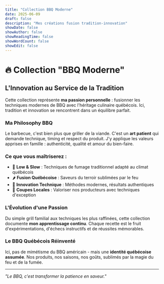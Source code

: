 ```yaml
---
title: "Collection BBQ Moderne"
date: 2025-06-09
draft: false
description: "Mes créations fusion tradition-innovation"
showDate: false
showAuthor: false
showReadingTime: false
showWordCount: false
showEdit: false
---
```


# 🔥 Collection "BBQ Moderne"

## L'Innovation au Service de la Tradition

Cette collection représente **ma passion personnelle** : fusionner les techniques modernes de BBQ avec l'héritage culinaire québécois. Ici, tradition et innovation se rencontrent dans un équilibre parfait.

### Ma Philosophy BBQ

Le barbecue, c'est bien plus que griller de la viande. C'est un **art patient** qui demande technique, timing et respect du produit. J'y applique les valeurs apprises en famille : authenticité, qualité et amour du bien-faire.

### Ce que vous maîtriserez :

- 🥩 **Low & Slow** : Techniques de fumage traditionnel adapté au climat québécois
- 🌶️ **Fusion Québécoise** : Saveurs du terroir sublimées par le feu
- 🔧 **Innovation Technique** : Méthodes modernes, résultats authentiques
- 🍖 **Coupes Locales** : Valoriser nos producteurs avec techniques d'exception

### L'Évolution d'une Passion

Du simple grill familial aux techniques les plus raffinées, cette collection documente **mon apprentissage continu**. Chaque recette est le fruit d'expérimentations, d'échecs instructifs et de réussites mémorables.

### Le BBQ Québécois Réinventé

Ici, pas de mimétisme du BBQ américain - mais une **identité québécoise assumée**. Nos produits, nos saisons, nos goûts, sublimés par la magie du feu et de la fumée.

---

*"Le BBQ, c'est transformer la patience en saveur."*